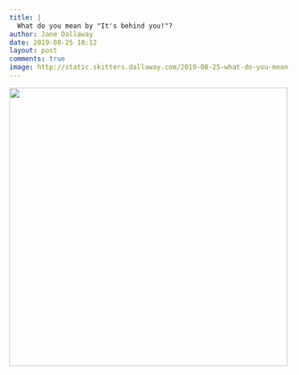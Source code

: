 ```yaml
---
title: |
  What do you mean by "It's behind you!"?
author: Jane Dallaway
date: 2019-08-25 10:12
layout: post
comments: true
image: http://static.skitters.dallaway.com/2019-08-25-what-do-you-mean-by--it-s-behind-you-thumb-1-IMG-5261.JPG
---
```


<div>
        <a href="http://static.skitters.dallaway.com/2019-08-25-what-do-you-mean-by--it-s-behind-you-fullsize-1-IMG-5261.JPG">
          <img src="http://static.skitters.dallaway.com/2019-08-25-what-do-you-mean-by--it-s-behind-you-thumb-1-IMG-5261.JPG" width="500" height="500"/>
        </a>
      </div>


  
      